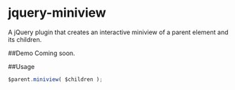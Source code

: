 # jquery-miniview
A jQuery plugin that creates an interactive miniview of a parent element and its children.

##Demo
Coming soon.

##Usage
```javascript
$parent.miniview( $children );
```